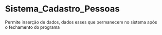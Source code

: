 # Sistema_Cadastro_Pessoas
Permite inserção de dados, dados esses que permanecem no sistema após o fechamento do programa
